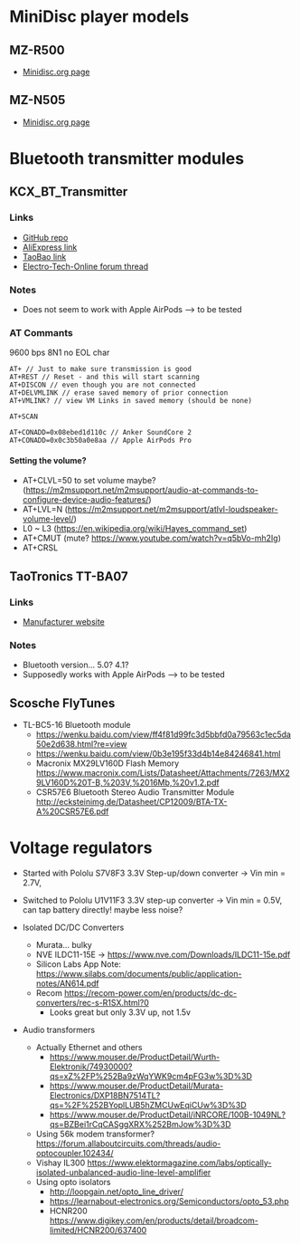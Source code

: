 # MiniDisc player models

## MZ-R500

- [Minidisc.org page](https://www.minidisc.org/part_Sony_MZ-R500.html)

## MZ-N505

- [Minidisc.org page](https://www.minidisc.org/part_Sony_MZ-N505.html)


# Bluetooth transmitter modules

## KCX_BT_Transmitter

### Links

- [GitHub repo](https://github.com/Mark-MDO47/BluetoothAudioTransmitter_KCX_BT_EMITTER)
- [AliExpress link](https://www.aliexpress.com/item/33058710334.html)
- [TaoBao link](https://item.taobao.com/item.htm?spm=a21wu.12321156-tw.0.0.7e76d1c7xEOcFZ&id=570274835710)
- [Electro-Tech-Online forum thread](https://www.electro-tech-online.com/threads/kcx_bt_emitter-low-cost-bluetooth-bt-audio-module.158156/)

### Notes

- Does not seem to work with Apple AirPods --> to be tested

### AT Commants

9600 bps 8N1
no EOL char

```
AT+ // Just to make sure transmission is good
AT+REST // Reset - and this will start scanning
AT+DISCON // even though you are not connected
AT+DELVMLINK // erase saved memory of prior connection
AT+VMLINK? // view VM Links in saved memory (should be none)

AT+SCAN

AT+CONADD=0x08ebed1d110c // Anker SoundCore 2
AT+CONADD=0x0c3b50a0e8aa // Apple AirPods Pro
```

#### Setting the volume?

- AT+CLVL=50 to set volume maybe? (https://m2msupport.net/m2msupport/audio-at-commands-to-configure-device-audio-features/)
- AT+LVL=N (https://m2msupport.net/m2msupport/atlvl-loudspeaker-volume-level/)
- L0 ~ L3 (https://en.wikipedia.org/wiki/Hayes_command_set)
- AT+CMUT (mute? https://www.youtube.com/watch?v=q5bVo-mh2Ig)
- AT+CRSL

## TaoTronics TT-BA07

### Links

- [Manufacturer website](https://de.taotronics.com/TT-BA07-Bluetooth-Adapter.html)

### Notes

- Bluetooth version...
  5.0? 4.1?
- Supposedly works with Apple AirPods --> to be tested

## Scosche FlyTunes

- TL-BC5-16 Bluetooth module
  - https://wenku.baidu.com/view/ff4f81d99fc3d5bbfd0a79563c1ec5da50e2d638.html?re=view
  - https://wenku.baidu.com/view/0b3e195f33d4b14e84246841.html
  - Macronix MX29LV160D
    Flash Memory
    https://www.macronix.com/Lists/Datasheet/Attachments/7263/MX29LV160D%20T-B,%203V,%2016Mb,%20v1.2.pdf
  - CSR57E6
    Bluetooth Stereo Audio Transmitter Module
    http://ecksteinimg.de/Datasheet/CP12009/BTA-TX-A%20CSR57E6.pdf

# Voltage regulators

- Started with Pololu S7V8F3 3.3V Step-up/down converter -> Vin min = 2.7V,
- Switched to Pololu U1V11F3 3.3V step-up converter -> Vin min = 0.5V, can tap battery directly! maybe less noise?

- Isolated DC/DC Converters
  - Murata... bulky
  - NVE ILDC11-15E -> https://www.nve.com/Downloads/ILDC11-15e.pdf
  - Silicon Labs App Note: https://www.silabs.com/documents/public/application-notes/AN614.pdf
  - Recom https://recom-power.com/en/products/dc-dc-converters/rec-s-R1SX.html?0
    - Looks great but only 3.3V up, not 1.5v

- Audio transformers
  - Actually Ethernet and others
    - https://www.mouser.de/ProductDetail/Wurth-Elektronik/74930000?qs=xZ%2FP%252Ba9zWqYWK9cm4pFG3w%3D%3D
    - https://www.mouser.de/ProductDetail/Murata-Electronics/DXP18BN7514TL?qs=%2F%252BYoplLUB5hZMCUwEqiCUw%3D%3D
    - https://www.mouser.de/ProductDetail/iNRCORE/100B-1049NL?qs=BZBei1rCqCASggXRX%252BmJow%3D%3D
  - Using 56k modem transformer? https://forum.allaboutcircuits.com/threads/audio-optocoupler.102434/
  - Vishay IL300 https://www.elektormagazine.com/labs/optically-isolated-unbalanced-audio-line-level-amplifier
  - Using opto isolators
    - http://loopgain.net/opto_line_driver/
    - https://learnabout-electronics.org/Semiconductors/opto_53.php
    - HCNR200 https://www.digikey.com/en/products/detail/broadcom-limited/HCNR200/637400
